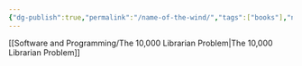 ```yaml
---
{"dg-publish":true,"permalink":"/name-of-the-wind/","tags":["books"],"noteIcon":""}
---
```



[[Software and Programming/The 10,000 Librarian Problem\|The 10,000 Librarian Problem]]